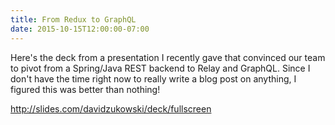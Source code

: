 ```yaml
---
title: From Redux to GraphQL
date: 2015-10-15T12:00:00-07:00
---
```


Here's the deck from a presentation I recently gave that convinced our team to pivot from a Spring/Java REST backend to Relay and GraphQL. Since I don't have the time right now to really write a blog post on anything, I figured this was better than nothing!

http://slides.com/davidzukowski/deck/fullscreen
